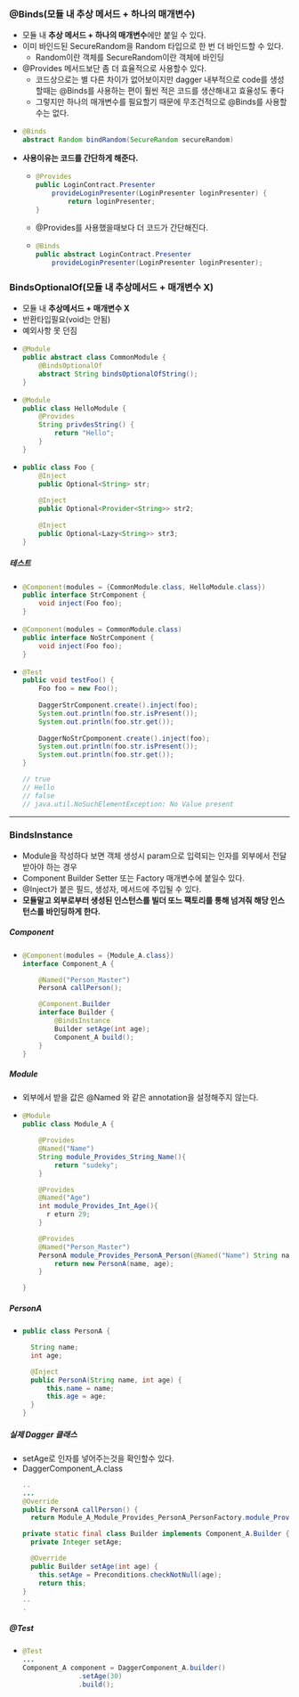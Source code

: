 ### @Binds(모듈 내 추상 메서드 + 하나의 매개변수)
* 모듈 내 **추상 메서드 + 하나의 매개변수**에만 붙일 수 있다.
* 이미 바인드된 SecureRandom을 Random 타입으로 한 번 더 바인드할 수 있다.
  * Random이란 객체를 SecureRandom이란 객체에 바인딩
* @Provides 메서드보단 좀 더 효율적으로 사용할수 있다.
  * 코드상으로는 별 다른 차이가 없어보이지만 dagger 내부적으로 code를 생성할때는 @Binds를 사용하는 편이 훨씬 적은 코드를 생산해내고 효율성도 좋다 
  * 그렇지만 하나의 매개변수를 필요할기 때문에 무조건적으로 @Binds를 사용할수는 없다.
* ```java
  @Binds
  abstract Random bindRandom(SecureRandom secureRandom)
* **사용이유는 코드를 간단하게 해준다.**
  * ```java
    @Provides
    public LoginContract.Presenter 
        provideLoginPresenter(LoginPresenter loginPresenter) {
            return loginPresenter;
    }
  * @Provides를 사용했을때보다 더 코드가 간단해진다.
  * ```java
    @Binds
    public abstract LoginContract.Presenter
        provideLoginPresenter(LoginPresenter loginPresenter);
  
### BindsOptionalOf(모듈 내 추상메서드 + 매개변수 X)
* 모듈 내 **추상메서드 + 매개변수 X**
* 반환타입필요(void는 안됨)
* 예외사항 못 던짐
* ```java
  @Module
  public abstract class CommonModule {
      @BindsOptionalOf
      abstract String bindsOptionalOfString();
  }
* ```java
  @Module
  public class HelloModule {
      @Provides
      String privdesString() {
          return "Hello";
      }
  }
* ```java
  public class Foo {
      @Inject
      public Optional<String> str;
      
      @Inject
      public Optional<Provider<String>> str2;
      
      @Inject
      public Optional<Lazy<String>> str3;
  }
##### 테스트
* ```java
  @Component(modules = {CommonModule.class, HelloModule.class})
  public interface StrComponent {
      void inject(Foo foo);
  }
* ```java
  @Component(modules = CommonModule.class)
  public interface NoStrComponent {
      void inject(Foo foo);
  }
* ```java
  @Test
  public void testFoo() {
      Foo foo = new Foo();
      
      DaggerStrComponent.create().inject(foo);
      System.out.println(foo.str.isPresent());
      System.out.println(foo.str.get());
      
      DaggerNoStrCpomponent.create().inject(foo);
      System.out.println(foo.str.isPresent());
      System.out.println(foo.str.get());
  }
  
  // true
  // Hello
  // false
  // java.util.NoSuchElementException: No Value present
---
### BindsInstance
* Module을 작성하다 보면 객체 생성시 param으로 입력되는 인자를 외부에서 전달받아야 하는 경우
* Component Builder Setter 또는 Factory 매개변수에 붙일수 있다.
* @Inject가 붙은 필드, 생성자, 메서드에 주입될 수 있다.
* **모듈말고 외부로부터 생성된 인스턴스를 빌더 또느 팩토리를 통해 넘겨줘 해당 인스턴스를 바인딩하게 한다.**
##### Component
* ```java
  @Component(modules = {Module_A.class})
  interface Component_A {

      @Named("Person_Master")
      PersonA callPerson();

      @Component.Builder
      interface Builder {
          @BindsInstance
          Builder setAge(int age);
          Component_A build();
      }
  }
##### Module
* 외부에서 받을 값은 @Named 와 같은 annotation을 설정해주지 않는다.
* ```java
  @Module
  public class Module_A {

      @Provides
      @Named("Name")
      String module_Provides_String_Name(){
          return "sudeky";
      }

      @Provides
      @Named("Age")
      int module_Provides_Int_Age(){
        r eturn 29;
      }

      @Provides
      @Named("Person_Master")
      PersonA module_Provides_PersonA_Person(@Named("Name") String name, int age){ // name은 annotation 설정 안함
          return new PersonA(name, age);
      }

  }
##### PersonA
* ```java
  public class PersonA {

    String name;
    int age;

    @Inject
    public PersonA(String name, int age) {
        this.name = name;
        this.age = age;
    }
  }
##### 실제 Dagger 클래스
* setAge로 인자를 넣어주는것을 확인할수 있다.
* DaggerComponent_A.class
  ```java
  ..
  ...
  @Override
  public PersonA callPerson() {
    return Module_A_Module_Provides_PersonA_PersonFactory.module_Provides_PersonA_Person(module_A, Module_A_Module_Provides_String_NameFactory.module_Provides_String_Name(module_A), setAge);}

  private static final class Builder implements Component_A.Builder {
    private Integer setAge;

    @Override
    public Builder setAge(int age) {
      this.setAge = Preconditions.checkNotNull(age);
      return this;
  }
  ..
  .
##### @Test
* ```java
  @Test
  ...
  Component_A component = DaggerComponent_A.builder()
                .setAge(30)
                .build();
